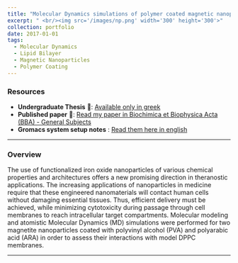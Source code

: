 ```yaml
---
title: "Molecular Dynamics simulations of polymer coated magnetic nanoparticles interfacing with lipid bilayers"
excerpt: " <br/><img src='/images/np.png' width='300' height='300'>"
collection: portfolio
date: 2017-01-01
tags:
  - Molecular Dynamics
  - Lipid Bilayer
  - Magnetic Nanoparticles
  - Polymer Coating
---
```


### Resources

- **Undergraduate Thesis** 📄: [Available only in greek](/files/undergrad_thesis.pdf)
- **Published paper** 📄: [Read my paper in Biochimica et Biophysica Acta (BBA) - General Subjects](https://www.sciencedirect.com/science/article/pii/S0304416520301835#s0075)
- **Gromacs system setup notes** : [Read them here in english](/files/report.pdf)

---

### Overview

The use of functionalized iron oxide nanoparticles of various chemical properties and architectures offers a new promising direction in theranostic applications. The increasing applications of nanoparticles in medicine require that these engineered nanomaterials will contact human cells without damaging essential tissues. Thus, efficient delivery must be achieved, while minimizing cytotoxicity during passage through cell membranes to reach intracellular target compartments. Molecular modeling and atomistic Molecular Dynamics (MD) simulations were performed for two magnetite nanoparticles coated with polyvinyl alcohol (PVA) and polyarabic acid (ARA) in order to assess their interactions with model DPPC membranes. 

---